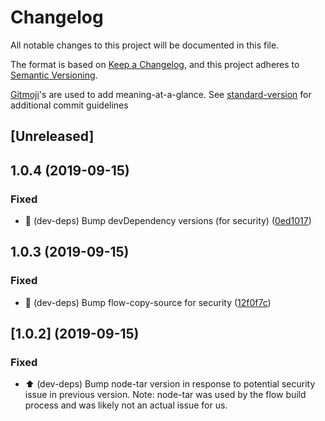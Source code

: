 # Changelog
All notable changes to this project will be documented in this file.

The format is based on [Keep a Changelog](https://keepachangelog.com/en/1.0.0/),
and this project adheres to [Semantic Versioning](https://semver.org/spec/v2.0.0.html).

[Gitmoji](https://gitmoji.carloscuesta.me/)'s are used to add meaning-at-a-glance.
See [standard-version](https://github.com/conventional-changelog/standard-version$commit-message-convention-at-a-glance)
for additional commit guidelines

## [Unreleased]

## 1.0.4 (2019-09-15)

### Fixed

* 🐛 (dev-deps) Bump devDependency versions (for security) ([0ed1017](https://github.com/techieshark/plural-for/commit/0ed1017))

## 1.0.3 (2019-09-15)

### Fixed

* 🐛 (dev-deps) Bump flow-copy-source for security ([12f0f7c](https://github.com/techieshark/plural-for/commit/12f0f7c))


## [1.0.2] (2019-09-15)

### Fixed

- ⬆️ (dev-deps) Bump node-tar version in response to potential security issue in previous version.
     Note: node-tar was used by the flow build process and was likely not an actual issue for us.

